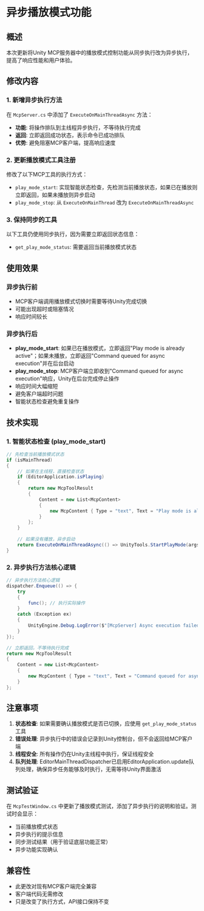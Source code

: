 # 异步播放模式功能

## 概述

本次更新将Unity MCP服务器中的播放模式控制功能从同步执行改为异步执行，提高了响应性能和用户体验。

## 修改内容

### 1. 新增异步执行方法

在 `McpServer.cs` 中添加了 `ExecuteOnMainThreadAsync` 方法：

- **功能**: 将操作排队到主线程异步执行，不等待执行完成
- **返回**: 立即返回成功状态，表示命令已成功排队
- **优势**: 避免阻塞MCP客户端，提高响应速度

### 2. 更新播放模式工具注册

修改了以下MCP工具的执行方式：

- `play_mode_start`: 实现智能状态检查，先检测当前播放状态，如果已在播放则立即返回，如果未播放则异步启动
- `play_mode_stop`: 从 `ExecuteOnMainThread` 改为 `ExecuteOnMainThreadAsync`

### 3. 保持同步的工具

以下工具仍使用同步执行，因为需要立即返回状态信息：

- `get_play_mode_status`: 需要返回当前播放模式状态

## 使用效果

### 异步执行前
- MCP客户端调用播放模式切换时需要等待Unity完成切换
- 可能出现超时或阻塞情况
- 响应时间较长

### 异步执行后
- **play_mode_start**: 如果已在播放模式，立即返回"Play mode is already active"；如果未播放，立即返回"Command queued for async execution"并在后台启动
- **play_mode_stop**: MCP客户端立即收到"Command queued for async execution"响应，Unity在后台完成停止操作
- 响应时间大幅缩短
- 避免客户端超时问题
- 智能状态检查避免重复操作

## 技术实现

### 1. 智能状态检查 (play_mode_start)

```csharp
// 先检查当前播放模式状态
if (isMainThread)
{
    // 如果在主线程，直接检查状态
    if (EditorApplication.isPlaying)
    {
        return new McpToolResult
        {
            Content = new List<McpContent>
            {
                new McpContent { Type = "text", Text = "Play mode is already active" }
            }
        };
    }
    
    // 如果没有播放，异步启动
    return ExecuteOnMainThreadAsync(() => UnityTools.StartPlayMode(args));
}
```

### 2. 异步执行方法核心逻辑

```csharp
// 异步执行方法核心逻辑
dispatcher.Enqueue(() => {
    try
    {
        func(); // 执行实际操作
    }
    catch (Exception ex)
    {
        UnityEngine.Debug.LogError($"[McpServer] Async execution failed: {ex.Message}");
    }
});

// 立即返回，不等待执行完成
return new McpToolResult
{
    Content = new List<McpContent>
    {
        new McpContent { Type = "text", Text = "Command queued for async execution" }
    }
};
```

## 注意事项

1. **状态检查**: 如果需要确认播放模式是否已切换，应使用 `get_play_mode_status` 工具
2. **错误处理**: 异步执行中的错误会记录到Unity控制台，但不会返回给MCP客户端
3. **线程安全**: 所有操作仍在Unity主线程中执行，保证线程安全
4. **队列处理**: EditorMainThreadDispatcher已启用EditorApplication.update队列处理，确保异步任务能够及时执行，无需等待Unity界面激活

## 测试验证

在 `McpTestWindow.cs` 中更新了播放模式测试，添加了异步执行的说明和验证。测试时会显示：

- 当前播放模式状态
- 异步执行的提示信息
- 同步测试结果（用于验证底层功能正常）
- 异步功能实现确认

## 兼容性

- 此更改对现有MCP客户端完全兼容
- 客户端代码无需修改
- 只是改变了执行方式，API接口保持不变
